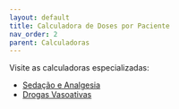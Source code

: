 ```yaml
---
layout: default
title: Calculadora de Doses por Paciente
nav_order: 2
parent: Calculadoras
---
```


Visite as calculadoras especializadas:

- [Sedação e Analgesia](/calculadoras/calculadora_dose_paciente/sedonalgesia/)
- [Drogas Vasoativas](/calculadoras/calculadora_dose_paciente/drogavasoativas/)
